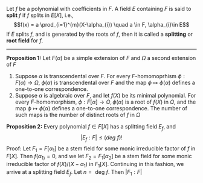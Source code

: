 
Let $f$ be a polynomial with coefficients in $F$. A field $E$ containing $F$ is said to **split** $f$ if $f$ splits in $E[X]$, i.e., $$f(x) = a \prod_{i=1}^{m}(X-\alpha_{i}) \quad a \in F, \alpha_{i}\in E$$ If $E$ splits $f$, and is generated by the roots of $f$, then it is called a **splitting** or **root field** for $f$.

--- 
**Proposition 1:** Let $F(\alpha)$ be a simple extension of $F$ and $\Omega$ a second extension of $F$
1. Suppose $\alpha$ is transcendental over $F$. For every $F$-homomoprhism $\phi : F(\alpha) \rightarrow \Omega$, $\phi(\alpha)$ is transcendental over $F$ and the map $\phi \mapsto \phi(\alpha)$ defines a one-to-one correspondence.
2. Suppose $\alpha$ is algebraic over $F$, and let $f(X)$ be its minimal polynomial. For every $F$-homomorphism, $\phi : F[\alpha] \rightarrow \Omega, \phi(\alpha)$ is a root of $f(X)$ in $\Omega$, and the map $\phi \mapsto \phi(\alpha)$ defines a one-to-one correspondence. The number of such maps is the number of distinct roots of $f$ in $\Omega$
  
**Proposition 2:** Every polynomial $f \in F[X]$ has a splitting field $E_f$, and $$|E_{f}: F| \leq (deg \ f)!$$
Proof: Let $F_{1}= F[\alpha_1]$ be a stem field for some monic irreducible factor of $f$ in $F[X]$. Then $f(\alpha_{1)}= 0$, and we let $F_{2}= F_1[\alpha_2]$ be a stem field for some monic irreducible factor of $f(X)/(X-\alpha_1)$ in $F_1[X]$. Continuing in this fashion, we arrive at a splitting field $E_f$. Let $n= \text{ deg } f$. Then $|F_{1} : F|$